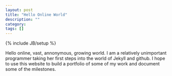 ```yaml
---
layout: post
title: "Hello Online World"
description: ""
category: 
tags: []
---
```

{% include JB/setup %}

Hello online, vast, annonymous, growing world. I am a relatively unimportant programmer taking her first steps into the world of Jekyll and github. I hope to use this website to build a portfolio of some of my work and document some of the milestones.